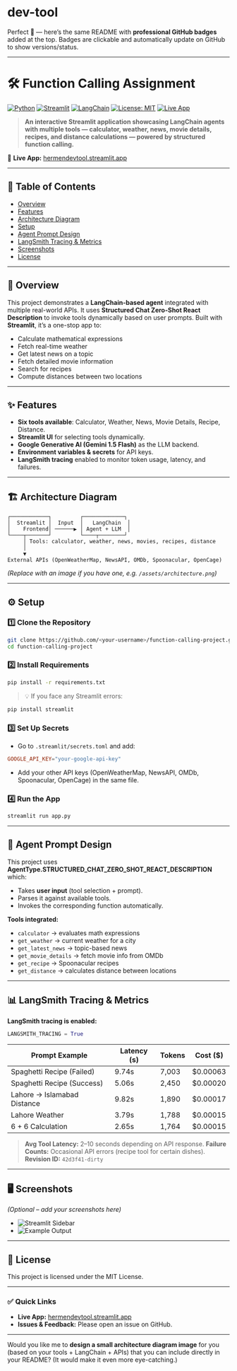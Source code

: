 # dev-tool

Perfect 🙂 — here’s the same README with **professional GitHub badges** added at the top.
Badges are clickable and automatically update on GitHub to show versions/status.

---

# 🛠️ Function Calling Assignment

[![Python](https://img.shields.io/badge/Python-3.10%2B-blue?logo=python\&logoColor=white)](https://www.python.org/)
[![Streamlit](https://img.shields.io/badge/Streamlit-App-red?logo=streamlit\&logoColor=white)](https://streamlit.io/)
[![LangChain](https://img.shields.io/badge/LangChain-Framework-green?logo=chainlink\&logoColor=white)](https://www.langchain.com/)
[![License: MIT](https://img.shields.io/badge/License-MIT-yellow.svg)](LICENSE)
[![Live App](https://img.shields.io/badge/Live%20App-Available-brightgreen)](https://hermendevtool.streamlit.app/)

> **An interactive Streamlit application showcasing LangChain agents with multiple tools — calculator, weather, news, movie details, recipes, and distance calculations — powered by structured function calling.**

🔗 **Live App:** [hermendevtool.streamlit.app](https://hermendevtool.streamlit.app/)

---

## 📑 Table of Contents

* [Overview](#overview)
* [Features](#features)
* [Architecture Diagram](#architecture-diagram)
* [Setup](#setup)
* [Agent Prompt Design](#agent-prompt-design)
* [LangSmith Tracing & Metrics](#langsmith-tracing--metrics)
* [Screenshots](#screenshots)
* [License](#license)

---

## 📝 Overview

This project demonstrates a **LangChain-based agent** integrated with multiple real-world APIs. It uses **Structured Chat Zero-Shot React Description** to invoke tools dynamically based on user prompts. Built with **Streamlit**, it’s a one-stop app to:

* Calculate mathematical expressions
* Fetch real-time weather
* Get latest news on a topic
* Fetch detailed movie information
* Search for recipes
* Compute distances between two locations

---

## ✨ Features

* **Six tools available**: Calculator, Weather, News, Movie Details, Recipe, Distance.
* **Streamlit UI** for selecting tools dynamically.
* **Google Generative AI (Gemini 1.5 Flash)** as the LLM backend.
* **Environment variables & secrets** for API keys.
* **LangSmith tracing** enabled to monitor token usage, latency, and failures.

---

## 🏗️ Architecture Diagram

```
┌────────────┐         ┌─────────────┐
│  Streamlit │  Input  │   LangChain  │
│    Frontend│ ──────▶ │ Agent + LLM  │
└────┬───────┘         └────┬────────┘
     │ Tools: calculator, weather, news, movies, recipes, distance
     │
     ▼
External APIs (OpenWeatherMap, NewsAPI, OMDb, Spoonacular, OpenCage)
```

*(Replace with an image if you have one, e.g. `/assets/architecture.png`)*

---

## ⚙️ Setup

### 1️⃣ Clone the Repository

```bash
git clone https://github.com/<your-username>/function-calling-project.git
cd function-calling-project
```

### 2️⃣ Install Requirements

```bash
pip install -r requirements.txt
```

> 💡 If you face any Streamlit errors:

```bash
pip install streamlit
```

### 3️⃣ Set Up Secrets

* Go to `.streamlit/secrets.toml` and add:

```toml
GOOGLE_API_KEY="your-google-api-key"
```

* Add your other API keys (OpenWeatherMap, NewsAPI, OMDb, Spoonacular, OpenCage) in the same file.

### 4️⃣ Run the App

```bash
streamlit run app.py
```

---

## 📝 Agent Prompt Design

This project uses **AgentType.STRUCTURED\_CHAT\_ZERO\_SHOT\_REACT\_DESCRIPTION** which:

* Takes **user input** (tool selection + prompt).
* Parses it against available tools.
* Invokes the corresponding function automatically.

**Tools integrated:**

* `calculator` → evaluates math expressions
* `get_weather` → current weather for a city
* `get_latest_news` → topic-based news
* `get_movie_details` → fetch movie info from OMDb
* `get_recipe` → Spoonacular recipes
* `get_distance` → calculates distance between locations

---

## 📊 LangSmith Tracing & Metrics

**LangSmith tracing is enabled:**

```python
LANGSMITH_TRACING = True
```

| Prompt Example              | Latency (s) | Tokens | Cost (\$) |
| --------------------------- | ----------- | ------ | --------- |
| Spaghetti Recipe (Failed)   | 9.74s       | 7,003  | \$0.00063 |
| Spaghetti Recipe (Success)  | 5.06s       | 2,450  | \$0.00020 |
| Lahore → Islamabad Distance | 9.82s       | 1,890  | \$0.00017 |
| Lahore Weather              | 3.79s       | 1,788  | \$0.00015 |
| 6 + 6 Calculation           | 2.65s       | 1,764  | \$0.00015 |

> **Avg Tool Latency:** 2–10 seconds depending on API response.
> **Failure Counts:** Occasional API errors (recipe tool for certain dishes).
> **Revision ID:** `42d3f41-dirty`

---

## 🖥️ Screenshots

*(Optional – add your screenshots here)*

* ![Streamlit Sidebar](assets/sidebar.png)
* ![Example Output](assets/example-output.png)

---

## 📝 License

This project is licensed under the MIT License.

---

### ✅ Quick Links

* **Live App:** [hermendevtool.streamlit.app](https://hermendevtool.streamlit.app/)
* **Issues & Feedback:** Please open an issue on GitHub.

---

Would you like me to **design a small architecture diagram image** for you (based on your tools + LangChain + APIs) that you can include directly in your README? (It would make it even more eye-catching.)
